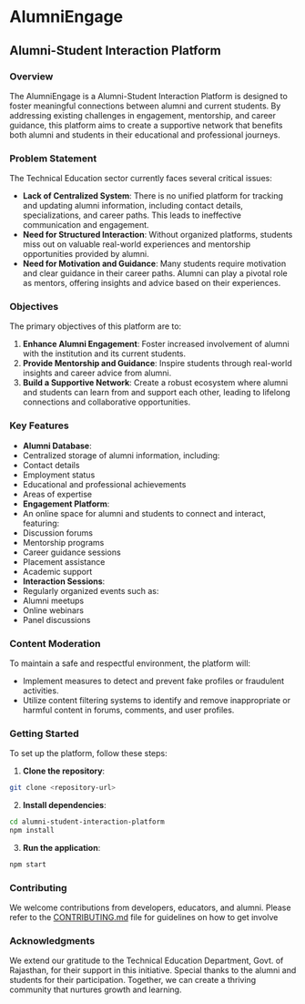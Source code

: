 # AlumniEngage

## Alumni-Student Interaction Platform

### Overview
The AlumniEngage is a Alumni-Student Interaction Platform is designed to foster meaningful
connections between alumni and current students. By addressing existing challenges in
engagement, mentorship, and career guidance, this platform aims to create a supportive
network that benefits both alumni and students in their educational and professional journeys.
### Problem Statement
The Technical Education sector currently faces several critical issues:
- **Lack of Centralized System**: There is no unified platform for tracking and updating alumni
information, including contact details, specializations, and career paths. This leads to
ineffective communication and engagement.
- **Need for Structured Interaction**: Without organized platforms, students miss out on
valuable real-world experiences and mentorship opportunities provided by alumni.
- **Need for Motivation and Guidance**: Many students require motivation and clear guidance
in their career paths. Alumni can play a pivotal role as mentors, offering insights and advice
based on their experiences.
### Objectives
The primary objectives of this platform are to:
1. **Enhance Alumni Engagement**: Foster increased involvement of alumni with the
institution and its current students.
2. **Provide Mentorship and Guidance**: Inspire students through real-world insights and
career advice from alumni.
3. **Build a Supportive Network**: Create a robust ecosystem where alumni and students can
learn from and support each other, leading to lifelong connections and collaborative
opportunities.
### Key Features
- **Alumni Database**:
- Centralized storage of alumni information, including:
- Contact details
- Employment status
- Educational and professional achievements
- Areas of expertise
- **Engagement Platform**:
- An online space for alumni and students to connect and interact, featuring:
- Discussion forums
- Mentorship programs
- Career guidance sessions
- Placement assistance
- Academic support
- **Interaction Sessions**:
- Regularly organized events such as:
- Alumni meetups
- Online webinars
- Panel discussions
### Content Moderation
To maintain a safe and respectful environment, the platform will:
- Implement measures to detect and prevent fake profiles or fraudulent activities.
- Utilize content filtering systems to identify and remove inappropriate or harmful content in
forums, comments, and user profiles.
### Getting Started
To set up the platform, follow these steps:
1. **Clone the repository**:
```bash
git clone <repository-url>
```
2. **Install dependencies**:
```bash
cd alumni-student-interaction-platform
npm install
```
3. **Run the application**:
```bash
npm start
```
### Contributing
We welcome contributions from developers, educators, and alumni. Please refer to the
[CONTRIBUTING.md](CONTRIBUTING.md) file for guidelines on how to get involve
### Acknowledgments
We extend our gratitude to the Technical Education Department, Govt. of Rajasthan, for their
support in this initiative. Special thanks to the alumni and students for their participation.
Together, we can create a thriving community that nurtures growth and learning.
